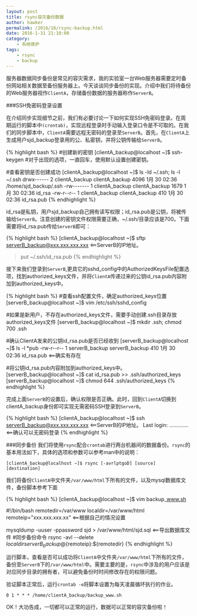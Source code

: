 ```yaml
---
layout: post
title: rsync容灾备份数据
author: hawker
permalink: /2016/16/rsync-backup.html
date: 2016-1-31 21:10:00
category:
    - 系统维护
tags:
    - rsync
    - backup
---
```

服务器数据同步备份是常见的容灾需求，我的实验室一台Web服务器需要定时备份网站相关数据至备份服务器上。今天谈谈同步备份的实现。介绍中我们将待备份的Web服务器视作`ClientA`，存储备份数据的服务器称作`ServerB`。

###SSH免密码登录设置

在介绍同步实现细节之前，我们有必要讨论一下如何实现SSH免密码登录。在周期运行的脚本中`(crontab)`，实现远程登录时手动输入登录口令是不可取的。在我们的同步脚本中，`ClientA`需要远程无密码的登录至`ServerB`。首先，在`ClientA`上生成用户sjd_backup登录用的公、私密钥，并将公钥传输给`ServerB`。

{% highlight bash %}
#创建新的密钥
[clientA_backup@localhost ~]$ ssh-keygen
#对于出现的选项，一直回车，使用默认设置创建密钥。
	
#查看密钥是否创建成功
[clientA_backup@localhost ~]$ ls -ld ~/.ssh; ls -l ~/.ssh
drwx------ 2 clientA_backup clientA_backup 4096 1月 30 02:36 /home/sjd_backup/.ssh
-rw------- 1 clientA_backup clientA_backup 1679 1月 30 02:36 id_rsa
-rw-r--r-- 1 clientA_backup clientA_backup 410 1月 30 02:36 id_rsa.pub
{% endhighlight %}
	
id_rsa是私钥，用户sjd_backup自己拥有读写权限；id_rsa.pub是公钥，将被传输给`ServerB`。注意创建的密钥文件权限需要正确，~/.ssh/目录应该是700。下面需要将id_rsa.pub传给`ServerB`即可：
	
{% highlight bash %}
[clientA_backup@localhost ~]$ sftp serverB_backup@xxx.xxx.xxx.xxx  <==ServerB的IP地址。
> put ~/.ssh/id_rsa.pub
{% endhighlight %}
	
接下来我们登录到`ServerB`,更具它的sshd_config中的AuthorizedKeysFile配置选项，找到authorized_keys文件，并将`ClientA`传递过来的公钥id_rsa.pub内容附加到authorized_keys中。

{% highlight bash %}
#查看ssh配置文件，确定authorized_keys位置
[serverB_backup@localhost ~]$ vim /etc/ssh/sshd_config
	
#如果是新用户，不存在authorized_keys文件，需要手动创建.ssh目录存放authorized_keys文件
[serverB_backup@localhost ~]$ mkdir .ssh; chmod 700 .ssh
	
#确认ClientA发来的公钥id_rsa.pub是否已经收到
[serverB_backup@localhost ~]$ ls -l *pub
-rw-r--r-- 1 serverB_backup serverB_backup 410 1月 30 02:36 id_rsa.pub <==确实有存在
	
#将公钥id_rsa.pub内容附加到authorized_keys中。
[serverB_backup@localhost ~]$ cat id_rsa.pub >> .ssh/authorized_keys
[serverB_backup@localhost ~]$ chmod 644 .ssh/authorized_keys
{% endhighlight %}
	
完成上面`ServerB`的设置后，确认权限是否正确。此时，回到`ClientA`切换到clientA_backup身份即可实现无需密码SSH登录到`ServerB`。

{% highlight bash %}
[clientA_backup@localhost ~]$ ssh serverB_backup@xxx.xxx.xxx.xxx  <==ServerB的IP地址。
Last login: .............          <==确认可以无密码登录
{% endhighlight %}
	
###同步备份
我们将使用`rsync`配合`crontab`进行两台机器间的数据备份。`rsync`的基本用法如下，具体的选项和参数可以参考man中的说明：

	[clientA_backup@localhost ~]$ rsync [-avrlptgoD] [source] [destination]
	
我们将备份`ClientA`中文件夹`/var/www/html`下所有的文件，以及mysql数据库文件，备份脚本参考下面

{% highlight bash %}
[clientA_backup@localhost ~]$ vim backup_www.sh

#!/bin/bash
remotedir=/var/www
localdir=/var/www/html
remoteip="xxx.xxx.xxx.xx"      <==根据自己的情况设置
	
mysqldump -uuser -ppassword sjd > /var/www/html/sjd.sql  <==导出数据库文件
#同步备份命令
rsync -avl --delete ${localdir} serverB_backup@${remoteip}:${remotedir}
{% endhighlight %}
	
运行脚本，查看是否可以成功将`ClientA`中文件夹`/var/www/html`下所有的文件，备份至`ServerB`下的`/var/www/html`中。需要主要的是，`rsync`中涉及的用户应该是对应同步目录的拥有者，可以避免备份时时间修改存在的权限问题。

验证脚本正常后，运行`crontab -e`将脚本设置为每天凌晨循环执行的作业。

	0 1 * * * /home/clientA_backup/backup_www.sh
	
OK！大功告成，一切都可以正常的运行，数据可以正常的容灾备份啦！
	
	
